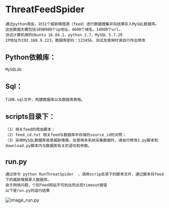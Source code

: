 # ThreatFeedSpider
	通过python爬虫，对31个威胁情报源（feed）进行数据搜集并将结果存入MySQL数据库。
	这些数据大概包括1090000个ip地址，4600个域名，14000个url。
	测试计算机用的Ubuntu 16.04.1，python 2.7，MySQL 5.7.20
	IP地址为192.168.9.223，数据库密码：123456，测试及使用时请自行作出修改


## Python依赖库：
	MySQLdb


## Sql：
	TiDB.sql文件，构建数据库以及数据库表格。

## scripts目录下：
	（1）相关feed的爬虫脚本；
	（2）feed_id.txt 相关feed与数据库中存储的source_id的对照；
	（3）采用MySQL数据库收录威胁情报，在使用本系统采集数据时，请自行修改1.py脚本和download.py脚本内与数据库有关的语句和参数。


## run.py 
	通过命令 python RunThreatSpider  ，调用scrip目录下的脚本文件，通过脚本将feed下的威胁情报录入数据库。 
	由于网络问题，个别feed网站不可到达而出现timeout报错
	以下是run.py的运行结果
  ![image_run.py](https://github.com/scu-igroup/Ti_Collector/raw/master/Images/run.py%E6%88%AA%E5%9B%BE.png)

